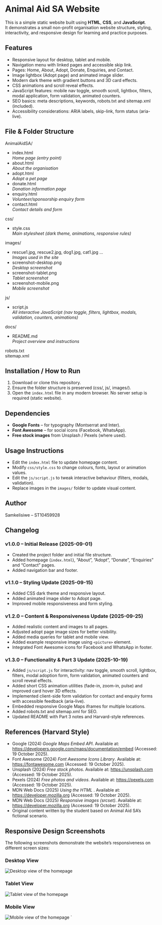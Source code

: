 
# Animal Aid SA Website

This is a simple static website built using **HTML**, **CSS**, and **JavaScript**.  
It demonstrates a small non-profit organisation website structure, styling, interactivity, and responsive design for learning and practice purposes.

## Features
- Responsive layout for desktop, tablet and mobile.
- Navigation menu with linked pages and accessible skip link.
- Pages: Home, About, Adopt, Donate, Enquiries, and Contact.
- Image lightbox (Adopt page) and animated image slider.
- Modern dark theme with gradient buttons and 3D card effects.
- CSS animations and scroll reveal effects.
- JavaScript features: mobile nav toggle, smooth scroll, lightbox, filters, modal application, form validation, animated counters.
- SEO basics: meta descriptions, keywords, robots.txt and sitemap.xml (included).
- Accessibility considerations: ARIA labels, skip-link, form status (aria-live).

## File & Folder Structure
AnimalAidSA/
- index.html  
  *Home page (entry point)*  
- about.html  
  *About the organisation*  
- adopt.html  
  *Adopt a pet page*  
- donate.html  
  *Donation information page*  
- enquiry.html  
  *Volunteer/sponsorship enquiry form*  
- contact.html  
  *Contact details and form*  

css/
- style.css  
  *Main stylesheet (dark theme, animations, responsive rules)*

images/
- rescue1.jpg, rescue2.jpg, dog1.jpg, cat1.jpg …  
  *Images used in the site*
- screenshot-desktop.png  
  *Desktop screenshot*
- screenshot-tablet.png  
  *Tablet screenshot*
- screenshot-mobile.png  
  *Mobile screenshot*

js/
- script.js  
  *All interactive JavaScript (nav toggle, filters, lightbox, modals, validation, counters, animations)*

docs/
- README.md  
  *Project overview and instructions*

robots.txt  
sitemap.xml

## Installation / How to Run
1. Download or clone this repository.  
2. Ensure the folder structure is preserved (css/, js/, images/).  
3. Open the `index.html` file in any modern browser. No server setup is required (static website).

## Dependencies
- **Google Fonts** – for typography (Montserrat and Inter).
- **Font Awesome** – for social icons (Facebook, WhatsApp).
- **Free stock images** from Unsplash / Pexels (where used).

## Usage Instructions
- Edit the `index.html` file to update homepage content.
- Modify `css/style.css` to change colours, fonts, layout or animation values.
- Edit the `js/script.js` to tweak interactive behaviour (filters, modals, validation).
- Replace images in the `images/` folder to update visual content.

## Author
Samkelisiwe – ST10459928

## Changelog
### v1.0.0 – Initial Release (2025-09-01)
- Created the project folder and initial file structure.
- Added homepage (`index.html`), “About”, “Adopt”, “Donate”, “Enquiries” and “Contact” pages.
- Added navigation bar and footer.

### v1.1.0 – Styling Update (2025-09-15)
- Added CSS dark theme and responsive layout.
- Added animated image slider to Adopt page.
- Improved mobile responsiveness and form styling.

### v1.2.0 – Content & Responsiveness Update (2025-09-25)
- Added realistic content and images to all pages.
- Adjusted adopt page image sizes for better visibility.
- Added media queries for tablet and mobile view.
- Added example responsive image using `<picture>` element.
- Integrated Font Awesome icons for Facebook and WhatsApp in footer.

### v1.3.0 – Functionality & Part 3 Update (2025-10-19)
- Added `js/script.js` for interactivity: nav toggle, smooth scroll, lightbox, filters, modal adoption form, form validation, animated counters and scroll reveal effects.
- Added short CSS animation utilities (fade-in, zoom-in, pulse) and improved card hover 3D effects.
- Implemented client-side form validation for contact and enquiry forms with accessible feedback (aria-live).
- Embedded responsive Google Maps iframes for multiple locations.
- Added robots.txt and sitemap.xml for SEO.
- Updated README with Part 3 notes and Harvard-style references.

## References (Harvard Style)
- Google (2024) *Google Maps Embed API*. Available at: https://developers.google.com/maps/documentation/embed (Accessed: 19 October 2025).  
- Font Awesome (2024) *Font Awesome Icons Library*. Available at: https://fontawesome.com (Accessed: 19 October 2025).  
- Unsplash (2024) *Free stock photos*. Available at: https://unsplash.com (Accessed: 19 October 2025).  
- Pexels (2024) *Free photos and videos*. Available at: https://pexels.com (Accessed: 19 October 2025).  
- MDN Web Docs (2025) *Using the HTML <dialog> element*. Available at: https://developer.mozilla.org (Accessed: 19 October 2025).  
- MDN Web Docs (2025) *Responsive images (srcset)*. Available at: https://developer.mozilla.org (Accessed: 19 October 2025).  
- Original content written by the student based on Animal Aid SA’s fictional scenario.

## Responsive Design Screenshots

The following screenshots demonstrate the website’s responsiveness on different screen sizes:

### Desktop View
![Desktop view of the homepage](/images/screenshot-desktop.png)

### Tablet View
![Tablet view of the homepage](/images/screenshot-tablet.png)

### Mobile View
![Mobile view of the homepage](/images/screenshot-mobile.png)
`
